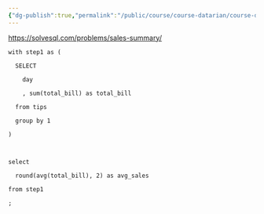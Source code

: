 ```yaml
---
{"dg-publish":true,"permalink":"/public/course/course-datarian/course-datarian/datarian/","created":"2025-08-27T14:40:20.458+09:00","updated":"2025-08-29T16:08:46.093+09:00"}
---
```


https://solvesql.com/problems/sales-summary/


```mysql
with step1 as (

  SELECT

    day

    , sum(total_bill) as total_bill  

  from tips

  group by 1

)

  

select

  round(avg(total_bill), 2) as avg_sales

from step1

;
```